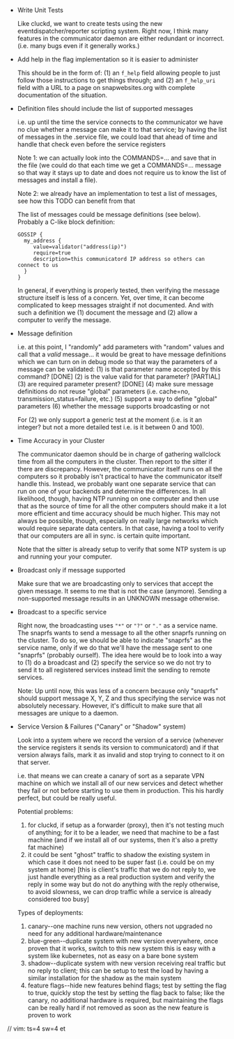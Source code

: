 
* Write Unit Tests

  Like cluckd, we want to create tests using the new eventdispatcher/reporter
  scripting system. Right now, I think many features in the communicator
  daemon are either redundant or incorrect. (i.e. many bugs even if it
  generally works.)

* Add help in the flag implementation so it is easier to administer

  This should be in the form of: (1) an `f_help` field allowing people
  to just follow those instructions to get things through; and (2) an
  `f_help_uri` field with a URL to a page on snapwebsites.org with complete
  documentation of the situation.

* Definition files should include the list of supported messages

  i.e. up until the time the service connects to the communicator we have no
       clue whether a message can make it to that service; by having the list
       of messages in the .service file, we could load that ahead of time and
       handle that check even before the service registers

  Note 1: we can actually look into the COMMANDS=... and save that in the
          file (we could do that each time we get a COMMANDS=... message
          so that way it stays up to date and does not require us to know
          the list of messages and install a file).

  Note 2: we already have an implementation to test a list of messages,
          see how this TODO can benefit from that

  The list of messages could be message definitions (see below). Probably a
  C-like block definition:

      GOSSIP {
        my_address {
           value=validator("address(ip)")
           require=true
           description=this communicatord IP address so others can connect to us
        }
      }

  In general, if everything is properly tested, then verifying the message
  structure itself is less of a concern. Yet, over time, it can become
  complicated to keep messages straight if not documented. And with such
  a definition we (1) document the message and (2) allow a computer to
  verify the message.

* Message definition

  i.e. at this point, I "randomly" add parameters with "random" values and
       call that a _valid_ message... it would be great to have message
       definitions which we can turn on in debug mode so that way the
       parameters of a message can be validated:
         (1) is that parameter name accepted by this command? [DONE]
         (2) is the value valid for that parameter? [PARTIAL]
         (3) are required parameter present? [DONE]
         (4) make sure message definitions do not reuse "global" parameters
             (i.e. cache=no, transmission_status=failure, etc.)
         (5) support a way to define "global" parameters
         (6) whether the message supports broadcasting or not

  For (2) we only support a generic test at the moment (i.e. is it an
  integer? but not a more detailed test i.e. is it between 0 and 100).

* Time Accuracy in your Cluster

  The communicator daemon should be in charge of gathering wallclock time
  from all the computers in the cluster. Then report to the sitter if there
  are discrepancy. However, the communicator itself runs on all the computers
  so it probably isn't practical to have the communicator itself handle this.
  Instead, we probably want one separate service that can run on one of your
  backends and determine the differences. In all likelihood, though, having
  NTP running on one computer and then use that as the source of time for
  all the other computers should make it a lot more efficient and time
  accuracy should be much higher. This may not always be possible, though,
  especially on really large networks which would require separate data
  centers. In that case, having a tool to verify that our computers are all
  in sync. is certain quite important.

  Note that the sitter is already setup to verify that some NTP system is
  up and running your your computer.

* Broadcast only if message supported

  Make sure that we are broadcasting only to services that accept the given
  message. It seems to me that is not the case (anymore). Sending a
  non-supported message results in an UNKNOWN message otherwise.

* Broadcast to a specific service

  Right now, the broadcasting uses `"*"` or `"?"` or `"."` as a service name.
  The snaprfs wants to send a message to all the other snaprfs running on the
  cluster. To do so, we should be able to indicate "snaprfs" as the service
  name, only if we do that we'll have the message sent to one "snaprfs"
  (probably ourself). The idea here would be to look into a way to (1) do
  a broadcast and (2) specify the service so we do not try to send it to
  all registered services instead limit the sending to remote services.

  Note: Up until now, this was less of a concern because only "snaprfs"
        should support message X, Y, Z and thus specifying the service was
        not absolutely necessary. However, it's difficult to make sure that
        all messages are unique to a daemon.

* Service Version & Failures ("Canary" or "Shadow" system)

  Look into a system where we record the version of a service (whenever the
  service registers it sends its version to communicatord) and if that version
  always fails, mark it as invalid and stop trying to connect to it on
  that server.

  i.e. that means we can create a canary of sort as a separate VPN machine
  on which we install all of our new services and detect whether they fail
  or not before starting to use them in production. This his hardly perfect,
  but could be really useful.

  Potential problems:
  1.  for cluckd, if setup as a forwarder (proxy), then it's not testing
      much of anything; for it to be a leader, we need that machine to
      be a fast machine (and if we install all of our systems, then it's
      also a pretty fat machine)
  2.  it could be sent "ghost" traffic to shadow the existing system in
      which case it does not need to be super fast (i.e. could be on my
      system at home) [this is client's traffic that we do not reply to,
      we just handle everything as a real production system and verify
      the reply in some way but do not do anything with the reply otherwise,
      to avoid slowness, we can drop traffic while a service is already
      considered too busy]

  Types of deployments:
  1.  canary--one machine runs new version, others not upgraded
      no need for any additional hardware/maintenance
  2.  blue-green--duplicate system with new version everywhere, once proven
      that it works, switch to this new system
      this is easy with a system like kubernetes, not as easy on a bare bone
      system
  3.  shadow--duplicate system with new version receiving real traffic but
      no reply to client; this can be setup to test the load by having a
      similar installation for the shadow as the main system
  4.  feature flags--hide new features behind flags; test by setting the
      flag to true, quickly stop the test by setting the flag back to false;
      like the canary, no additional hardware is required, but maintaining
      the flags can be really hard if not removed as soon as the new feature
      is proven to work

// vim: ts=4 sw=4 et
